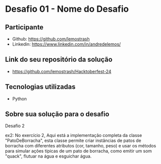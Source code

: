 # Desafio 01 - Nome do Desafio

## Participante
- Github: <https://github.com/lemostrash>
- Linkedin: <https://www.linkedin.com/in/andredelemos/>

## Link do seu repositório da solução
- <https://github.com/lemostrash/Hacktoberfest-24>

## Tecnologias utilizadas
- Python

## Sobre sua solução para o desafio
Desafio 2

ex2:
No exercício 2, Aqui está a implementação completa da classe "PatoDeBorracha", esta classe permite criar instâncias de patos de borracha com diferentes atributos (cor, tamanho, peso) e usar os métodos para simular ações típicas de um pato de borracha, como emitir um som "quack", flutuar na água e esguichar água.
